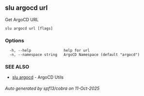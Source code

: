 ## slu argocd url

Get ArgoCD URL

```
slu argocd url [flags]
```

### Options

```
  -h, --help               help for url
  -n, --namespace string   ArgoCD Namespace (default "argocd")
```

### SEE ALSO

* [slu argocd](slu_argocd.md)	 - ArgoCD Utils

###### Auto generated by spf13/cobra on 11-Oct-2025
